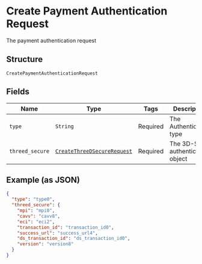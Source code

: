 
# Create Payment Authentication Request

The payment authentication request

## Structure

`CreatePaymentAuthenticationRequest`

## Fields

| Name | Type | Tags | Description |
|  --- | --- | --- | --- |
| `type` | `String` | Required | The Authentication type |
| `threed_secure` | [`CreateThreeDSecureRequest`](../../doc/models/create-three-d-secure-request.md) | Required | The 3D-S authentication object |

## Example (as JSON)

```json
{
  "type": "type0",
  "threed_secure": {
    "mpi": "mpi0",
    "cavv": "cavv8",
    "eci": "eci2",
    "transaction_id": "transaction_id0",
    "success_url": "success_url4",
    "ds_transaction_id": "ds_transaction_id0",
    "version": "version8"
  }
}
```


